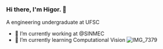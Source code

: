 ### Hi there, I'm Higor. 👋
A engineering undergraduate at UFSC

- 🔭 I’m currently working at @SINMEC
- 🌱 I’m currently learning Computational Vision
![IMG_7379](https://github.com/Higor0227/Higor0227/assets/59446579/e3d0d581-c155-447c-9ede-987ea115491a)
